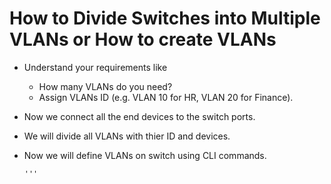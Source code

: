 # How to Divide Switches into Multiple VLANs or How to create VLANs
* Understand your requirements like
  
   * How many VLANs do you need?
   * Assign VLANs ID (e.g. VLAN 10 for HR, VLAN 20 for Finance).
* Now we connect all the end devices to the switch ports.
* We will divide all VLANs with thier ID and devices.
* Now we will define VLANs on switch using CLI commands.

      '''
       


  
